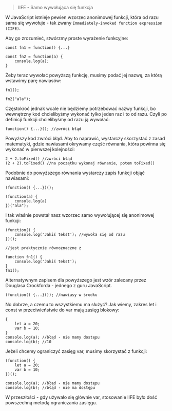 >IIFE - Samo wywołująca się funkcja


W JavaScript istnieje pewien wzorzec anonimowej funkcji, która od razu sama się wywołuje - tak zwany `Immediately-invoked function expression (IIFE)`.

Aby go zrozumieć, stwórzmy proste wyrażenie funkcyjne:

```
const fn1 = function() {...}

const fn2 = function(a) {
    console.log(a);
}

```
Żeby teraz wywołać powyższą funkcję, musimy podać jej nazwę, za którą wstawimy parę nawiasów:

```
fn1();

fn2("ala");

```
Częstokroć jednak wcale nie będziemy potrzebować nazwy funkcji, bo wewnętrzny kod chcielibyśmy wykonać tylko jeden raz i to od razu.
Czyli po definicji funkcji chcielibyśmy od razu ją wywołać:

```
function() {...}(); //zwróci błąd

```
Powyższy kod zwróci błąd. Aby to naprawić, wystarczy skorzystać z zasad matematyki, gdzie nawiasami okrywamy część równania, która powinna się wykonać w pierwszej kolejności:

```
2 + 2.toFixed() //zwróci błąd
(2 + 2).toFixed() //na początku wykonaj równanie, potem toFixed()

```
Podobnie do powyższego równania wystarczy zapis funkcji objąć nawiasami:

```
(function() {...})();

(function(a) {
    console.log(a)
})("ala");

```
I tak właśnie powstał nasz wzorzec samo wywołującej się anonimowej funkcji:

```
(function() {
    console.log('Jakiś tekst'); //wywoła się od razu
})();

//jest praktycznie równoznaczne z

function fn1() {
    console.log('Jakiś tekst');
}
fn1();

```
Alternatywnym zapisem dla powyższego jest wzór zalecany przez Douglasa Crockforda - jednego z guru JavaScript.

```
(function() {...}()); //nawiasy w środku

```
No dobrze, a czemu to wszystkiemu ma służyć?
Jak wiemy, zakres let i const w przeciwieństwie do var mają zasięg blokowy:

```
{
    let a = 20;
    var b = 10;
}
console.log(a); //błąd - nie mamy dostępu
console.log(b); //10

```
Jeżeli chcemy ograniczyć zasięg var, musimy skorzystać z funkcji:

```
(function() {
    let a = 20;
    var b = 10;
})();

console.log(a); //błąd - nie mamy dostępu
console.log(b); //błąd - nie ma dostępu

```
W przeszłości - gdy używało się głównie var, stosowanie IIFE było dość powszechną metodą ograniczania zasięgu.



